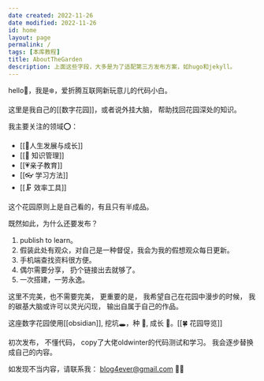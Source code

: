 ```yaml
---
date created: 2022-11-26
date modified: 2022-11-26
id: home
layout: page
permalink: /
tags: [本库教程]
title: AboutTheGarden
description: 上面这些字段，大多是为了适配第三方发布方案，如hugo和jekyll。
---
```


hello👋，我是❄️，爱折腾互联网新玩意儿的代码小白。
 
这里是我自己的[[数字花园]]，或者说外挂大脑， 帮助找回花园深处的知识。

我主要关注的领域⭕：

- [[🌈人生发展与成长]]
-  [[🧀 知识管理]]
- [[💗亲子教育]]
-  [[👓 学习方法]]
-   [[🗜 效率工具]]


这个花园原则上是自己看的，有且只有半成品。

既然如此，为什么还要发布？

1. publish to learn。
2. 假装此处有观众，对自己是一种督促，我会为我的假想观众每日更新。 
3. 手机端查找资料很方便。 
4. 偶尔需要分享， 扔个链接出去就够了。
5. 一次搭建，一劳永逸。 


这里不完美，也不需要完美， 更重要的是， 我希望自己在花园中漫步的时候， 我的碳基大脑或许可以灵光闪现， 输出自属于自己的作品。

这座数字花园使用[[obsidian]], 挖坑🕳，种 🌱, 成长 🌲。[[🍀 花园导览]]

初次发布， 不懂代码， copy了大佬oldwinter的代码测试和学习。 我会逐步替换成自己的内容。 

如发现不当内容，请联系我： [blog4ever@gmail.com](mailto:blog4ever@gmail.com) 🦀🦀

